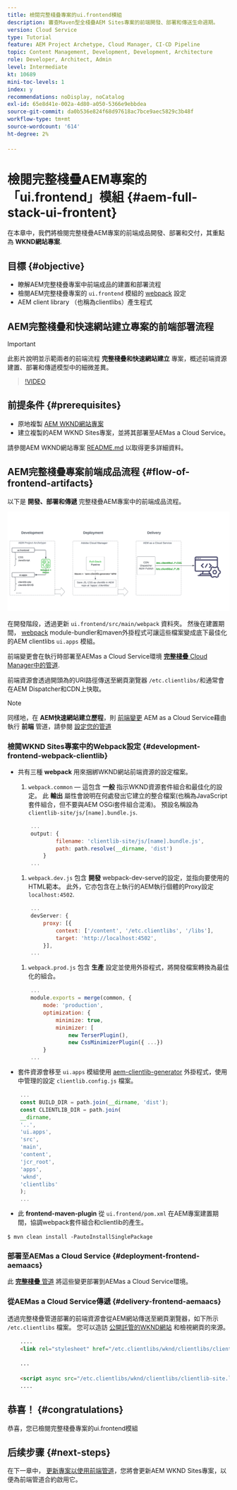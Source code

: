 ```yaml
---
title: 檢閱完整棧疊專案的ui.frontend模組
description: 審查Maven型全棧疊AEM Sites專案的前端開發、部署和傳送生命週期。
version: Cloud Service
type: Tutorial
feature: AEM Project Archetype, Cloud Manager, CI-CD Pipeline
topic: Content Management, Development, Development, Architecture
role: Developer, Architect, Admin
level: Intermediate
kt: 10689
mini-toc-levels: 1
index: y
recommendations: noDisplay, noCatalog
exl-id: 65e8d41e-002a-4d80-a050-5366e9ebbdea
source-git-commit: da0b536e824f68d97618ac7bce9aec5829c3b48f
workflow-type: tm+mt
source-wordcount: '614'
ht-degree: 2%

---
```


# 檢閱完整棧疊AEM專案的「ui.frontend」模組 {#aem-full-stack-ui-frontent}

在本章中，我們將檢閱完整棧疊AEM專案的前端成品開發、部署和交付，其重點為 __WKND網站專案__.


## 目標 {#objective}

* 瞭解AEM完整棧疊專案中前端成品的建置和部署流程
* 檢閱AEM完整棧疊專案的 `ui.frontend` 模組的 [webpack](https://webpack.js.org/) 設定
* AEM client library （也稱為clientlibs）產生程式

## AEM完整棧疊和快速網站建立專案的前端部署流程

>[!IMPORTANT]
>
>此影片說明並示範兩者的前端流程 **完整棧疊和快速網站建立** 專案，概述前端資源建置、部署和傳遞模型中的細微差異。

>[!VIDEO](https://video.tv.adobe.com/v/3409344?quality=12&learn=on)

## 前提条件 {#prerequisites}


* 原地複製 [AEM WKND網站專案](https://github.com/adobe/aem-guides-wknd)
* 建立複製的AEM WKND Sites專案，並將其部署至AEMas a Cloud Service。

請參閱AEM WKND網站專案 [README.md](https://github.com/adobe/aem-guides-wknd/blob/main/README.md) 以取得更多詳細資料。

## AEM完整棧疊專案前端成品流程 {#flow-of-frontend-artifacts}

以下是 __開發、部署和傳遞__ 完整棧疊AEM專案中的前端成品流程。

![開發、部署及交付前端成品](assets/Dev-Deploy-Delivery-AEM-Project.png)


在開發階段，透過更新 `ui.frontend/src/main/webpack` 資料夾。 然後在建置期間， [webpack](https://webpack.js.org/) module-bundler和maven外掛程式可讓這些檔案變成底下最佳化的AEM clientlibs `ui.apps` 模組。

前端變更會在執行時部署至AEMas a Cloud Service環境 [__完整棧疊__ Cloud Manager中的管道](https://experienceleague.adobe.com/docs/experience-manager-cloud-service/content/implementing/using-cloud-manager/cicd-pipelines/introduction-ci-cd-pipelines.html).

前端資源會透過開頭為的URI路徑傳送至網頁瀏覽器 `/etc.clientlibs/`和通常會在AEM Dispatcher和CDN上快取。


>[!NOTE]
>
> 同樣地，在 __AEM快速網站建立歷程__，則 [前端變更](https://experienceleague.adobe.com/docs/experience-manager-cloud-service/content/sites/administering/site-creation/quick-site/customize-theme.html) AEM as a Cloud Service藉由執行 __前端__ 管道，請參閱 [設定您的管道](https://experienceleague.adobe.com/docs/experience-manager-cloud-service/content/sites/administering/site-creation/quick-site/pipeline-setup.html)

### 檢閱WKND Sites專案中的Webpack設定 {#development-frontend-webpack-clientlib}

* 共有三種 __webpack__ 用來捆綁WKND網站前端資源的設定檔案。

   1. `webpack.common`  — 這包含 __一般__ 指示WKND資源套件組合和最佳化的設定。 此 __輸出__ 屬性會說明在何處發出它建立的整合檔案(也稱為JavaScript套件組合，但不要與AEM OSGi套件組合混淆)。 預設名稱設為 `clientlib-site/js/[name].bundle.js`.

   ```javascript
       ...
       output: {
               filename: 'clientlib-site/js/[name].bundle.js',
               path: path.resolve(__dirname, 'dist')
           }
       ...    
   ```

   1. `webpack.dev.js` 包含 __開發__ webpack-dev-serve的設定，並指向要使用的HTML範本。 此外，它亦包含在上執行的AEM執行個體的Proxy設定 `localhost:4502`.

   ```javascript
       ...
       devServer: {
           proxy: [{
               context: ['/content', '/etc.clientlibs', '/libs'],
               target: 'http://localhost:4502',
           }],
       ...    
   ```

   1. `webpack.prod.js` 包含 __生產__ 設定並使用外掛程式，將開發檔案轉換為最佳化的組合。

   ```javascript
       ...
       module.exports = merge(common, {
           mode: 'production',
           optimization: {
               minimize: true,
               minimizer: [
                   new TerserPlugin(),
                   new CssMinimizerPlugin({ ...})
           }
       ...    
   ```


* 套件資源會移至 `ui.apps` 模組使用 [aem-clientlib-generator](https://www.npmjs.com/package/aem-clientlib-generator) 外掛程式，使用中管理的設定 `clientlib.config.js` 檔案。

```javascript
    ...
    const BUILD_DIR = path.join(__dirname, 'dist');
    const CLIENTLIB_DIR = path.join(
    __dirname,
    '..',
    'ui.apps',
    'src',
    'main',
    'content',
    'jcr_root',
    'apps',
    'wknd',
    'clientlibs'
    );
    ...
```

* 此 __frontend-maven-plugin__ 從 `ui.frontend/pom.xml` 在AEM專案建置期間，協調webpack套件組合和clientlib的產生。

`$ mvn clean install -PautoInstallSinglePackage`

### 部署至AEMas a Cloud Service {#deployment-frontend-aemaacs}

此 [__完整棧疊__ 管道](https://experienceleague.adobe.com/docs/experience-manager-cloud-service/content/implementing/using-cloud-manager/cicd-pipelines/introduction-ci-cd-pipelines.html?#full-stack-pipeline) 將這些變更部署到AEMas a Cloud Service環境。


### 從AEMas a Cloud Service傳遞 {#delivery-frontend-aemaacs}

透過完整棧疊管道部署的前端資源會從AEM網站傳送至網頁瀏覽器，如下所示 `/etc.clientlibs` 檔案。 您可以造訪 [公開託管的WKND網站](https://wknd.site/content/wknd/us/en.html) 和檢視網頁的來源。

```html
    ....
    <link rel="stylesheet" href="/etc.clientlibs/wknd/clientlibs/clientlib-site.lc-181cd4102f7f49aa30eea548a7715c31-lc.min.css" type="text/css">

    ...

    <script async src="/etc.clientlibs/wknd/clientlibs/clientlib-site.lc-d4e7c03fe5c6a405a23b3ca1cc3dcd3d-lc.min.js"></script>
    ....
```

## 恭喜！ {#congratulations}

恭喜，您已檢閱完整棧疊專案的ui.frontend模組

## 后续步骤 {#next-steps}

在下一章中， [更新專案以使用前端管道](update-project.md)，您將會更新AEM WKND Sites專案，以便為前端管道合約啟用它。
